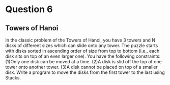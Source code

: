 # Question 6
## Towers of Hanoi
In the classic problem of the Towers of Hanoi, you have 3 towers and N disks of different sizes which can slide onto any tower. The puzzle starts with disks sorted in ascending order of size from top to bottom (i.e., each disk sits on top of an even larger one). You have the following constraints:
(1)Only one disk can be moved at a time.
(2)A disk is slid off the top of one tower onto another tower.
(3)A disk cannot be placed on top of a smaller disk.
Write a program to move the disks from the first tower to the last using Stacks.
